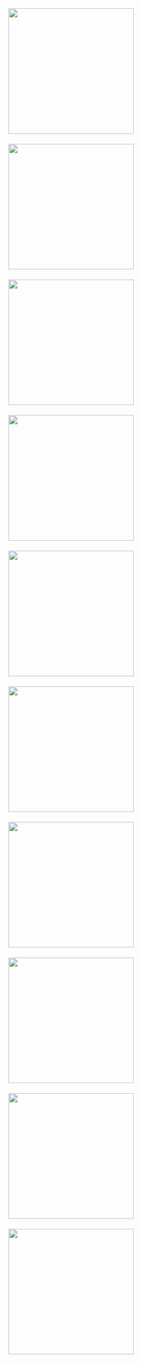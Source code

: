 <div style="display: flex; flex-wrap: wrap;">
  <img src="https://github.com/user-attachments/assets/9dc5b86b-28a1-43f1-94d8-2ab31dcf66a6" width="250" style="margin-right: 20px; margin-bottom: 20px;">
  <img src="https://github.com/user-attachments/assets/95eb5226-1945-4586-9f61-50730cc9f32f"  width="250" style="margin-right: 20px; margin-bottom: 20px;">
 
  <img src="https://github.com/user-attachments/assets/24e193de-9d54-439a-828e-3b94270b34a3"  width="250" style="margin-right: 20px; margin-bottom: 20px;">
  <img src="https://github.com/user-attachments/assets/021e6939-f9de-4236-8d57-6b66fa8ac073"  width="250" style="margin-right: 20px; margin-bottom: 20px;">
  <img src="https://github.com/user-attachments/assets/c8353e01-00e9-4198-ba83-672b61730ea6"  width="250" style="margin-right: 20px; margin-bottom: 20px;">
  <img src="https://github.com/user-attachments/assets/92b3fa28-726e-4a61-ac55-ebea78e902a1" width="250" style="margin-right: 20px; margin-bottom: 20px;">
  <img src="https://github.com/user-attachments/assets/c6a289b6-5b32-413f-9c88-26f735bd1628" width="250" style="margin-right: 20px; margin-bottom: 20px;">
  <img src="https://github.com/user-attachments/assets/882f9f95-2634-4f9f-93d4-30c5a26d4ef4"  width="250" style="margin-right: 20px; margin-bottom: 20px;">
  <img src="https://github.com/user-attachments/assets/b41f96b4-2cdf-4cf0-8e68-97243b6b83f8"  width="250" style="margin-right: 20px; margin-bottom: 20px;">
  <img src="https://github.com/user-attachments/assets/21014bf0-a839-456e-baf8-9c17f877bbc6" width="250" style="margin-right: 20px; margin-bottom: 20px;">
  
</div>

